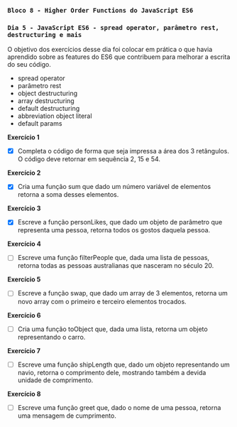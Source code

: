 ### `Bloco 8 - Higher Order Functions do JavaScript ES6`
### `Dia 5 - JavaScript ES6 - spread operator, parâmetro rest, destructuring e mais`

O objetivo dos exercícios desse dia foi colocar em prática o que havia aprendido sobre as features do ES6 que contribuem para melhorar a escrita do seu código.

- spread operator
- parâmetro rest
- object destructuring
- array destructuring
- default destructuring
- abbreviation object literal
- default params

**Exercício 1**
- [x] Completa o código de forma que seja impressa a área dos 3 retângulos. O código deve retornar em sequência 2, 15 e 54.

**Exercício 2**
- [x] Cria uma função sum que dado um número variável de elementos retorna a soma desses elementos.

**Exercício 3**
- [x] Escreve a função personLikes, que dado um objeto de parâmetro que representa uma pessoa, retorna todos os gostos daquela pessoa.

**Exercício 4**
- [ ] Escreve uma função filterPeople que, dada uma lista de pessoas, retorna todas as pessoas australianas que nasceram no século 20.

**Exercício 5**
- [ ] Escreve a função swap, que dado um array de 3 elementos, retorna um novo array com o primeiro e terceiro elementos trocados.

**Exercício 6**
- [ ] Cria uma função toObject que, dada uma lista, retorna um objeto representando o carro.

**Exercício 7**
- [ ] Escreve uma função shipLength que, dado um objeto representando um navio, retorna o comprimento dele, mostrando também a devida unidade de comprimento.

**Exercício 8**
- [ ] Escreve uma função greet que, dado o nome de uma pessoa, retorna uma mensagem de cumprimento.
